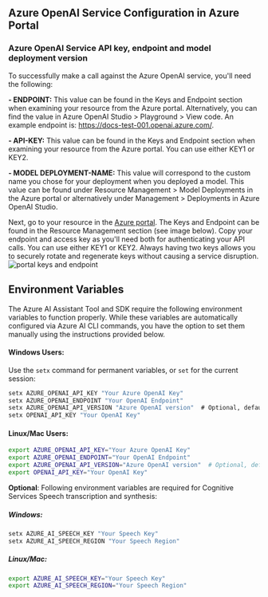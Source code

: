 
## Azure OpenAI Service Configuration in Azure Portal

### Azure OpenAI Service API key, endpoint and model deployment version

To successfully make a call against the Azure OpenAI service, you'll need the following:

**- ENDPOINT:** This value can be found in the Keys and Endpoint section when examining your resource from the Azure portal. Alternatively, you can find the value in Azure OpenAI Studio > Playground > View code. An example endpoint is: https://docs-test-001.openai.azure.com/.

**- API-KEY:** This value can be found in the Keys and Endpoint section when examining your resource from the Azure portal. You can use either KEY1 or KEY2.

**- MODEL DEPLOYMENT-NAME:** This value will correspond to the custom name you chose for your deployment when you deployed a model. This value can be found under Resource Management > Model Deployments in the Azure portal or alternatively under Management > Deployments in Azure OpenAI Studio.

Next, go to your resource in the [Azure portal](https://ms.portal.azure.com/#home). The Keys and Endpoint can be found in the Resource Management section (see image below). Copy your endpoint and access key as you'll need both for authenticating your API calls. You can use either KEY1 or KEY2. Always having two keys allows you to securely rotate and regenerate keys without causing a service disruption.
![portal keys and endpoint](https://github.com/Azure-Samples/azureai-assistant-tool/assets/118226126/b4ddbbba-1b91-4525-b05d-b9673dd6e143)


## Environment Variables

The Azure AI Assistant Tool and SDK require the following environment variables to function properly. While these variables are automatically configured via Azure AI CLI commands, you have the option to set them manually using the instructions provided below.

#### Windows Users:

Use the `setx` command for permanent variables, or `set` for the current session:

```cmd
setx AZURE_OPENAI_API_KEY "Your Azure OpenAI Key"
setx AZURE_OPENAI_ENDPOINT "Your OpenAI Endpoint"
setx AZURE_OPENAI_API_VERSION "Azure OpenAI version"  # Optional, default is `2024-02-15-preview`
setx OPENAI_API_KEY "Your OpenAI Key"
```

#### Linux/Mac Users:

```bash
export AZURE_OPENAI_API_KEY="Your Azure OpenAI Key"
export AZURE_OPENAI_ENDPOINT="Your OpenAI Endpoint"
export AZURE_OPENAI_API_VERSION="Azure OpenAI version"  # Optional, default is `2024-02-15-preview`
export OPENAI_API_KEY="Your OpenAI Key"
```

**Optional**: Following environment variables are required for Cognitive Services Speech transcription and synthesis:

##### Windows:

```cmd
setx AZURE_AI_SPEECH_KEY "Your Speech Key"
setx AZURE_AI_SPEECH_REGION "Your Speech Region"
```

##### Linux/Mac:

```bash
export AZURE_AI_SPEECH_KEY="Your Speech Key"
export AZURE_AI_SPEECH_REGION="Your Speech Region"
```
